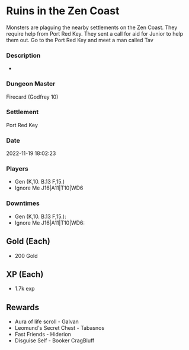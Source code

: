 # Ruins in the Zen Coast
Monsters are plaguing the nearby settlements on the Zen Coast. They require help from Port Red Key. They sent a call for aid for Junior to help them out. Go to the Port Red Key and meet a man called Tav
### Description
-
### Dungeon Master
Firecard (Godfrey 10)
### Settlement
Port Red Key
### Date
2022-11-19 18:02:23
### Players
* Gen (K,10. B.13 F,15.)
* Ignore Me J16|A11|T10|WD6
### Downtimes
* Gen (K,10. B.13 F,15.): 
* Ignore Me J16|A11|T10|WD6: 
## Gold (Each)
* 200 Gold
## XP (Each)
* 1.7k exp
## Rewards
* Aura of life scroll - Galvan 
* Leomund's Secret Chest  - Tabasnos
* Fast Friends - Hiderion
* Disguise Self  -  Booker CragBluff